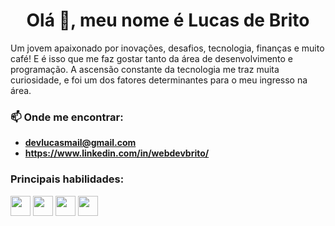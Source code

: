 <h1 align="center">Olá 👋, meu nome é Lucas de Brito</h1>
<p>
Um jovem apaixonado por inovações, desafios, tecnologia, finanças e muito café! E é isso que me faz gostar tanto da área de desenvolvimento e programação.
A ascensão constante da tecnologia me traz muita curiosidade, e foi um dos fatores determinantes para o meu ingresso na área.
</p>

### 📫 Onde me encontrar:
  - **devlucasmail@gmail.com**
  - **https://www.linkedin.com/in/webdevbrito/**

<h3 align="left">Principais habilidades:</h3>
<p align="left">
  <img src="https://img.icons8.com/color/48/undefined/vue-js.png" width="32" height="32"/>
  <img src="https://img.icons8.com/color/48/undefined/react-native.png" width="32" height="32"/>
  <img src="https://img.icons8.com/color/48/undefined/nodejs.png" width="32" height="32"/>
  <img src="https://img.icons8.com/fluency/48/undefined/node-js.png" width="32" height="32"/>
</p>
